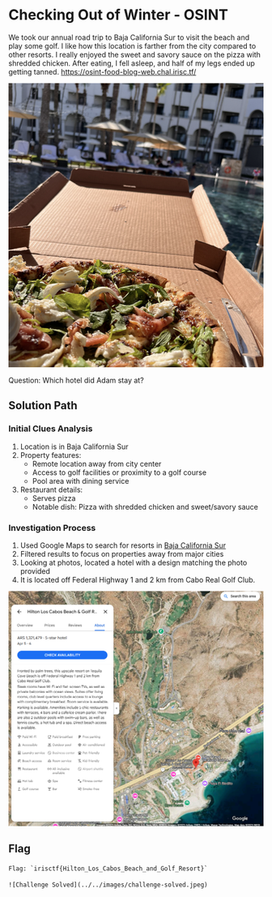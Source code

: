 # Checking Out of Winter - OSINT
We took our annual road trip to Baja California Sur to visit the beach and play some golf. I like how this location is farther from the city compared to other resorts. I really enjoyed the sweet and savory sauce on the pizza with shredded chicken. After eating, I fell asleep, and half of my legs ended up getting tanned. https://osint-food-blog-web.chal.irisc.tf/

![Challenge resource](./images/Pizza_by_Pool.png)

Question: Which hotel did Adam stay at?

## Solution Path

### Initial Clues Analysis
1. Location is in Baja California Sur
2. Property features:
   - Remote location away from city center
   - Access to golf facilities or proximity to a golf course
   - Pool area with dining service
3. Restaurant details:
   - Serves pizza
   - Notable dish: Pizza with shredded chicken and sweet/savory sauce

### Investigation Process
1. Used Google Maps to search for resorts in [Baja California Sur](https://maps.app.goo.gl/UuLTxCXVrpwDR4Eg9)
2. Filtered results to focus on properties away from major cities
3. Looking at photos, located a hotel with a design matching the photo provided
4. It is located off Federal Highway 1 and 2 km from Cabo Real Golf Club.

![Google Maps](./images/maps.png)

## Flag
```
Flag: `irisctf{Hilton_Los_Cabos_Beach_and_Golf_Resort}`

![Challenge Solved](../../images/challenge-solved.jpeg)
